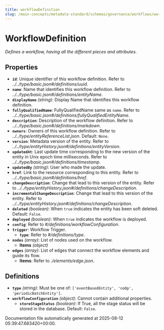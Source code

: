 ```yaml
---
title: workflowDefinition
slug: /main-concepts/metadata-standard/schemas/governance/workflows/workflowdefinition
---
```


# WorkflowDefinition

*Defines a workflow, having all the different pieces and attributes.*

## Properties

- **`id`**: Unique identifier of this workflow definition. Refer to *../../type/basic.json#/definitions/uuid*.
- **`name`**: Name that identifies this workflow definition. Refer to *../../type/basic.json#/definitions/entityName*.
- **`displayName`** *(string)*: Display Name that identifies this workflow definition.
- **`fullyQualifiedName`**: FullyQualifiedName same as `name`. Refer to *../../type/basic.json#/definitions/fullyQualifiedEntityName*.
- **`description`**: Description of the workflow definition. Refer to *../../type/basic.json#/definitions/markdown*.
- **`owners`**: Owners of this workflow definition. Refer to *../../type/entityReferenceList.json*. Default: `None`.
- **`version`**: Metadata version of the entity. Refer to *../../type/entityHistory.json#/definitions/entityVersion*.
- **`updatedAt`**: Last update time corresponding to the new version of the entity in Unix epoch time milliseconds. Refer to *../../type/basic.json#/definitions/timestamp*.
- **`updatedBy`** *(string)*: User who made the update.
- **`href`**: Link to the resource corresponding to this entity. Refer to *../../type/basic.json#/definitions/href*.
- **`changeDescription`**: Change that lead to this version of the entity. Refer to *../../type/entityHistory.json#/definitions/changeDescription*.
- **`incrementalChangeDescription`**: Change that lead to this version of the entity. Refer to *../../type/entityHistory.json#/definitions/changeDescription*.
- **`deleted`** *(boolean)*: When `true` indicates the entity has been soft deleted. Default: `False`.
- **`deployed`** *(boolean)*: When `true` indicates the workflow is deployed.
- **`config`**: Refer to *#/definitions/workflowConfiguration*.
- **`trigger`**: Workflow Trigger.
  - **`type`**: Refer to *#/definitions/type*.
- **`nodes`** *(array)*: List of nodes used on the workflow.
  - **Items** *(object)*
- **`edges`** *(array)*: List of edges that connect the workflow elements and guide its flow.
  - **Items**: Refer to *./elements/edge.json*.
## Definitions

- **`type`** *(string)*: Must be one of: `['eventBasedEntity', 'noOp', 'periodicBatchEntity']`.
- **`workflowConfiguration`** *(object)*: Cannot contain additional properties.
  - **`storeStageStatus`** *(boolean)*: If True, all the stage status will be stored in the database. Default: `False`.


Documentation file automatically generated at 2025-08-12 05:39:47.683420+00:00.
